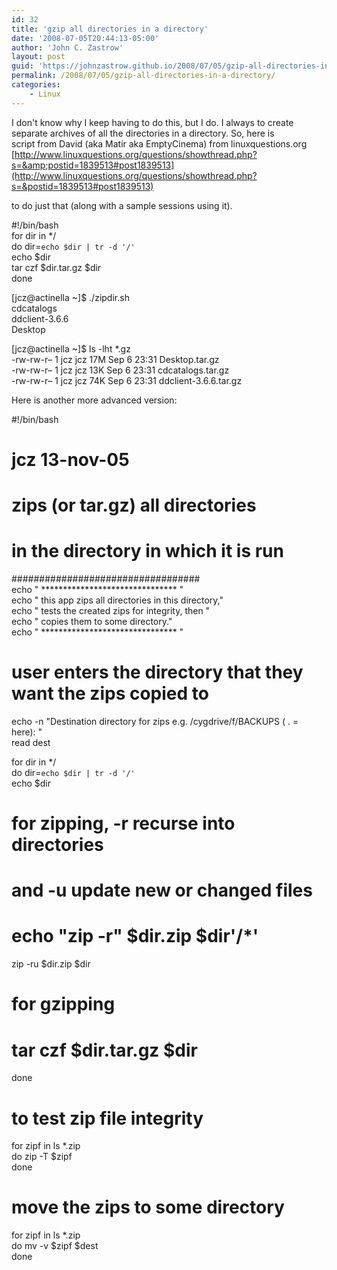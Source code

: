 ```yaml
---
id: 32
title: 'gzip all directories in a directory'
date: '2008-07-05T20:44:13-05:00'
author: 'John C. Zastrow'
layout: post
guid: 'https://johnzastrow.github.io/2008/07/05/gzip-all-directories-in-a-directory/'
permalink: /2008/07/05/gzip-all-directories-in-a-directory/
categories:
    - Linux
---
```


I don't know why I keep having to do this, but I do. I always to create  
separate archives of all the directories in a directory. So, here is  
script from David (aka Matir aka EmptyCinema) from linuxquestions.org [http://www.linuxquestions.org/questions/showthread.php?s=&amp;postid=1839513#post1839513](http://www.linuxquestions.org/questions/showthread.php?s=&postid=1839513#post1839513)

to do just that (along with a sample sessions using it).

#!/bin/bash  
for dir in \*/  
 do dir=`echo $dir | tr -d '/'`  
 echo $dir  
 tar czf $dir.tar.gz $dir  
done

[jcz@actinella ~]$ ./zipdir.sh  
cdcatalogs  
ddclient-3.6.6  
Desktop

[jcz@actinella ~]$ ls -lht \*.gz  
-rw-rw-r– 1 jcz jcz 17M Sep 6 23:31 Desktop.tar.gz  
-rw-rw-r– 1 jcz jcz 13K Sep 6 23:31 cdcatalogs.tar.gz  
-rw-rw-r– 1 jcz jcz 74K Sep 6 23:31 ddclient-3.6.6.tar.gz

Here is another more advanced version:

#!/bin/bash  
# jcz 13-nov-05  
# zips (or tar.gz) all directories  
# in the directory in which it is run  
##################################  
echo " ******************************\* "  
echo " this app zips all directories in this directory,"  
echo " tests the created zips for integrity, then "  
echo " copies them to some directory."  
echo " ******************************\* "

# user enters the directory that they want the zips copied to  
echo -n "Destination directory for zips e.g. /cygdrive/f/BACKUPS ( . =  
here): "  
read dest

for dir in \*/  
do dir=`echo $dir | tr -d '/'`  
echo $dir

# for zipping, -r recurse into directories  
# and -u update new or changed files  
# echo "zip -r" $dir.zip $dir'/\*'  
zip -ru $dir.zip $dir  
# for gzipping  
# tar czf $dir.tar.gz $dir  
done

# to test zip file integrity  
for zipf in ls \*.zip  
do zip -T $zipf  
done

# move the zips to some directory  
for zipf in ls \*.zip  
do mv -v $zipf $dest  
done